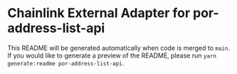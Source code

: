 # Chainlink External Adapter for por-address-list-api

This README will be generated automatically when code is merged to `main`. If you would like to generate a preview of the README, please run `yarn generate:readme por-address-list-api`.
